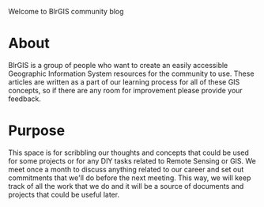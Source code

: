 Welcome to BlrGIS community blog

# About

BlrGIS is a group of people who want to create an easily accessible Geographic Information System resources for the community to use.
These articles are written as a part of our learning process for all of these GIS concepts, so if there are any room for improvement please provide your feedback.

# Purpose

This space is for scribbling our thoughts and concepts that could be used for some projects or for any DIY tasks related to Remote Sensing or GIS. We meet once a month to discuss anything related to our career and set out commitments that we'll do before the next meeting. This way, we will keep track of all the work that we do and it will be a source of documents and projects that could be useful later.
